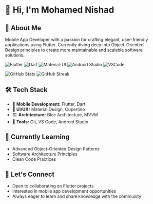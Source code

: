 # 👋 Hi, I'm Mohamed Nishad

## 💫 About Me
Mobile App Developer with a passion for crafting elegant, user-friendly applications using Flutter. Currently diving deep into Object-Oriented Design principles to create more maintainable and scalable software solutions.

![Flutter](https://img.shields.io/badge/Flutter-02569B?style=for-the-badge&logo=flutter&logoColor=white)
![Dart](https://img.shields.io/badge/Dart-0175C2?style=for-the-badge&logo=dart&logoColor=white)
![Material-UI](https://img.shields.io/badge/Material--UI-0081CB?style=for-the-badge&logo=material-ui&logoColor=white)
![Android Studio](https://img.shields.io/badge/Android_Studio-3DDC84?style=for-the-badge&logo=android-studio&logoColor=white)
![VSCode](https://img.shields.io/badge/VSCode-0078D4?style=for-the-badge&logo=visual%20studio%20code&logoColor=white)

![GitHub Stats](https://github-readme-stats.vercel.app/api?username=Nishadatgit&show_icons=true&theme=tokyonight)
![GitHub Streak](https://github-readme-streak-stats.herokuapp.com/?user=Nishadatgit&theme=tokyonight)

## 🛠️ Tech Stack
- 📱 **Mobile Development:** Flutter, Dart
- 🎨 **UI/UX:** Material Design, Cupertino
- 🏗️ **Architecture:** Bloc Architecture, MVVM
- 🔧 **Tools:** Git, VS Code, Android Studio

## 🌱 Currently Learning
- Advanced Object-Oriented Design Patterns
- Software Architecture Principles
- Clean Code Practices

## 🤝 Let's Connect
- Open to collaborating on Flutter projects
- Interested in mobile app development opportunities
- Always eager to learn and share knowledge with the community
